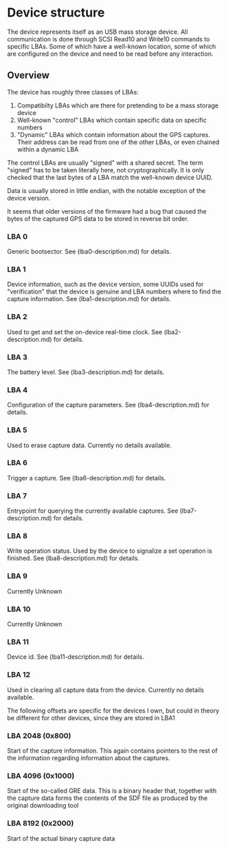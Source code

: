 # Device structure

The device represents itself as an USB mass storage device. All communication
is done through SCSI Read10 and Write10 commands to specific LBAs. Some of which
have a well-known location, some of which are configured on the device and need
to be read before any interaction.

## Overview

The device has roughly three classes of LBAs:

1. Compatibilty LBAs which are there for pretending to be a mass storage device
2. Well-known "control" LBAs which contain specific data on specific numbers
3. "Dynamic" LBAs which contain information about the GPS captures. Their
address can be read from one of the other LBAs, or even chained within a dynamic
LBA

The control LBAs are usually "signed" with a shared secret. The term "signed"
has to be taken literally here, not cryptographically. It is only checked that
the last bytes of a LBA match the well-known device UUID.

Data is usually stored in little endian, with the notable exception of the
device version.

It seems that older versions of the firmware had a bug that caused the bytes of
the captured GPS data to be stored in reverse bit order.

### LBA 0

Generic bootsector. See (lba0-description.md) for details.

### LBA 1

Device information, such as the device version, some UUIDs used for
"verification" that the device is genuine and LBA numbers where to find the
capture information. See (lba1-description.md) for details.

### LBA 2

Used to get and set the on-device real-time clock. See (lba2-description.md)
for details.

### LBA 3

The battery level. See (lba3-description.md) for details.

### LBA 4

Configuration of the capture parameters. See (lba4-description.md) for details.

### LBA 5

Used to erase capture data. Currently no details available.

### LBA 6

Trigger a capture. See (lba6-description.md) for details.

### LBA 7

Entrypoint for querying the currently available captures. See
(lba7-description.md) for details.

### LBA 8

Write operation status. Used by the device to signalize a set operation is
finished. See (lba8-description.md) for details.

### LBA 9

Currently Unknown

### LBA 10

Currently Unknown

### LBA 11

Device id. See (lba11-description.md) for details.

### LBA 12

Used in clearing all capture data from the device. Currently no details
available.

The following offsets are specific for the devices I own, but could in theory
be different for other devices, since they are stored in LBA1

### LBA 2048 (0x800)

Start of the capture information. This again contains pointers to the rest of
the information regarding information about the captures.

### LBA 4096 (0x1000)

Start of the so-called GRE data. This is a binary header that, together with the
capture data forms the contents of the SDF file as produced by the original
downloading tool

### LBA 8192 (0x2000)

Start of the actual binary capture data